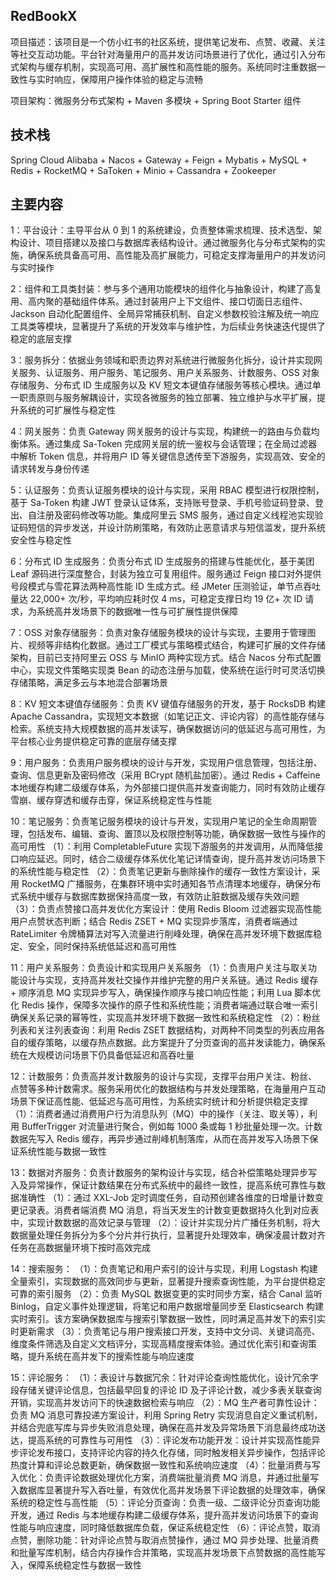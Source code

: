 ## RedBookX

项目描述：该项目是一个仿小红书的社区系统，提供笔记发布、点赞、收藏、关注等社交互动功能。平台针对海量用户的高并发访问场景进行了优化，通过引入分布式架构与缓存机制，实现高可用、高扩展性和高性能的服务。系统同时注重数据一致性与实时响应，保障用户操作体验的稳定与流畅

项目架构：微服务分布式架构 + Maven 多模块 + Spring Boot Starter 组件 

## 技术栈

Spring Cloud Alibaba + Nacos + Gateway + Feign + Mybatis + MySQL + Redis + RocketMQ + SaToken + Minio + Cassandra + Zookeeper

## 主要内容

1：平台设计：主导平台从 0 到 1 的系统建设，负责整体需求梳理、技术选型、架构设计、项目搭建以及接口与数据库表结构设计。通过微服务化与分布式架构的实施，确保系统具备高可用、高性能及高扩展能力，可稳定支撑海量用户的并发访问与实时操作

2：组件和工具类封装：参与多个通用功能模块的组件化与抽象设计，构建了高复用、高内聚的基础组件体系。通过封装用户上下文组件、接口切面日志组件、Jackson 自动化配置组件、全局异常捕获机制、自定义参数校验注解及统一响应工具类等模块，显著提升了系统的开发效率与维护性，为后续业务快速迭代提供了稳定的底层支撑

3：服务拆分：依据业务领域和职责边界对系统进行微服务化拆分，设计并实现网关服务、认证服务、用户服务、笔记服务、用户关系服务、计数服务、OSS 对象存储服务、分布式 ID 生成服务以及 KV 短文本键值存储服务等核心模块。通过单一职责原则与服务解耦设计，实现各微服务的独立部署、独立维护与水平扩展，提升系统的可扩展性与稳定性

4：网关服务：负责 Gateway 网关服务的设计与实现，构建统一的路由与负载均衡体系。通过集成 Sa-Token 完成网关层的统一鉴权与会话管理；在全局过滤器中解析 Token 信息，并将用户 ID 等关键信息透传至下游服务，实现高效、安全的请求转发与身份传递

5：认证服务：负责认证服务模块的设计与实现，采用 RBAC 模型进行权限控制，基于 Sa-Token 构建 JWT 登录认证体系，支持账号登录、手机号验证码登录、登出、自注册及密码修改等功能。集成阿里云 SMS 服务，通过自定义线程池实现验证码短信的异步发送，并设计防刷策略，有效防止恶意请求与短信滥发，提升系统安全性与稳定性

6：分布式 ID 生成服务：负责分布式 ID 生成服务的搭建与性能优化，基于美团 Leaf 源码进行深度整合，封装为独立可复用组件。服务通过 Feign 接口对外提供号段模式与雪花算法两种高性能 ID 生成方式。经 JMeter 压测验证，单节点吞吐量达 22,000+ 次/秒，平均响应耗时仅 4 ms，可稳定支撑日均 19 亿+ 次 ID 请求，为系统高并发场景下的数据唯一性与可扩展性提供保障

7：OSS 对象存储服务：负责对象存储服务模块的设计与实现，主要用于管理图片、视频等非结构化数据。通过工厂模式与策略模式结合，构建可扩展的文件存储架构，目前已支持阿里云 OSS 与 MinIO 两种实现方式。结合 Nacos 分布式配置中心，实现文件策略实现类 Bean 的动态注册与加载，使系统在运行时可灵活切换存储策略，满足多云与本地混合部署场景

8：KV 短文本键值存储服务：负责 KV 键值存储服务的开发，基于 RocksDB 构建 Apache Cassandra，实现短文本数据（如笔记正文、评论内容）的高性能存储与检索。系统支持大规模数据的高并发读写，确保数据访问的低延迟与高可用性，为平台核心业务提供稳定可靠的底层存储支撑

9：用户服务：负责用户服务模块的设计与开发，实现用户信息管理，包括注册、查询、信息更新及密码修改（采用 BCrypt 随机盐加密）。通过 Redis + Caffeine 本地缓存构建二级缓存体系，为外部接口提供高并发查询能力，同时有效防止缓存雪崩、缓存穿透和缓存击穿，保证系统稳定性与性能

10：笔记服务：负责笔记服务模块的设计与开发，实现用户笔记的全生命周期管理，包括发布、编辑、查询、置顶以及权限控制等功能，确保数据一致性与操作的高可用性
（1）：利用 CompletableFuture 实现下游服务的并发调用，从而降低接口响应延迟。同时，结合二级缓存体系优化笔记详情查询，提升高并发访问场景下的系统性能与稳定性
（2）：负责笔记更新与删除操作的缓存一致性方案设计，采用 RocketMQ 广播服务，在集群环境中实时通知各节点清理本地缓存，确保分布式系统中缓存与数据库数据保持高度一致，有效防止脏数据及缓存失效问题
（3）：负责点赞接口高并发优化方案设计：使用 Redis Bloom 过滤器实现高性能用户点赞状态判断；结合 Redis ZSET + MQ 实现异步落库，消费者端通过 RateLimiter 令牌桶算法对写入流量进行削峰处理，确保在高并发环境下数据库稳定、安全，同时保持系统低延迟和高可用性

11：用户关系服务：负责设计和实现用户关系服务
（1）：负责用户关注与取关功能设计与实现，支持高并发社交操作并维护完整的用户关系链。通过 Redis 缓存 + 顺序消息 MQ 实现异步写入，确保操作顺序与接口响应性能；利用 Lua 脚本优化 Redis 操作，保障多次操作的原子性和系统性能；消费者端通过联合唯一索引确保关系记录的幂等性，实现高并发环境下数据一致性和系统稳定性
（2）：粉丝列表和关注列表查询：利用 Redis ZSET 数据结构，对两种不同类型的列表应用各自的缓存策略，以缓存热点数据。此方案提升了分页查询的高并发读能力，确保系统在大规模访问场景下仍具备低延迟和高吞吐量

12：计数服务：负责高并发计数服务的设计与实现，支撑平台用户关注、粉丝、点赞等多种计数需求。服务采用优化的数据结构与并发处理策略，在海量用户互动场景下保证高性能、低延迟与高可用性，为系统实时统计和分析提供稳定支撑
（1）：消费者通过消费用户行为消息队列（MQ）中的操作（关注、取关等），利用 BufferTrigger 对流量进行聚合，例如每 1000 条或每 1 秒批量处理一次。计数数据先写入 Redis 缓存，再异步通过削峰机制落库，从而在高并发写入场景下保证系统性能与数据一致性

13：数据对齐服务：负责计数服务的架构设计与实现，结合补偿策略处理异步写入及异常操作，保证计数结果在分布式系统中的最终一致性，提高系统可靠性与数据准确性
（1）：通过 XXL-Job 定时调度任务，自动预创建各维度的日增量计数变更记录表。消费者端消费 MQ 消息，将当天发生的计数变更数据持久化到对应表中，实现计数数据的高效记录与管理
（2）：设计并实现分片广播任务机制，将大数据量处理任务拆分为多个分片并行执行，显著提升处理效率，确保凌晨计数对齐任务在高数据量环境下按时高效完成

14：搜索服务：
（1）：负责笔记和用户索引的设计与实现，利用 Logstash 构建全量索引，实现数据的高效同步与更新，显著提升搜索查询性能，为平台提供稳定可靠的索引服务
（2）：负责 MySQL 数据变更的实时同步方案，结合 Canal 监听 Binlog，自定义事件处理逻辑，将笔记和用户数据增量同步至 Elasticsearch 构建实时索引。该方案确保数据库与搜索引擎数据一致性，同时满足高并发下的索引实时更新需求
（3）：负责笔记与用户搜索接口开发，支持中文分词、关键词高亮、维度条件筛选及自定义文档评分，实现高精度搜索体验。通过优化索引和查询策略，提升系统在高并发下的搜索性能与响应速度

15：评论服务：
（1）：表设计与数据冗余：针对评论查询性能优化，设计冗余字段存储关键评论信息，包括最早回复的评论 ID 及子评论计数，减少多表关联查询开销，实现高并发访问下的快速数据检索与响应
（2）：MQ 生产者可靠性设计：负责 MQ 消息可靠投递方案设计，利用 Spring Retry 实现消息自定义重试机制，并结合兜底写库与异步失败消息处理，确保在高并发及异常场景下消息最终成功送达，提高系统的可靠性与可用性
（3）：评论发布功能开发：设计并实现高性能异步评论发布接口，支持评论内容的持久化存储，同时触发相关异步操作，包括评论热度计算和评论总数更新，确保数据一致性和系统响应速度
（4）：批量消费与写入优化：负责评论数据处理优化方案，消费端批量消费 MQ 消息，并通过批量写入数据库显著提升写入吞吐量，有效优化高并发场景下评论数据的处理效率，确保系统的稳定性与高性能
（5）：评论分页查询：负责一级、二级评论分页查询功能开发，通过 Redis 与本地缓存构建二级缓存体系，提升高并发访问场景下的查询性能与响应速度，同时降低数据库负载，保证系统稳定性
（6）：评论点赞，取消点赞，删除功能：针对评论点赞与取消点赞操作，通过 MQ 异步处理、批量消费和批量写库机制，结合内存操作合并策略，实现高并发场景下点赞数据的高性能写入，保障系统稳定性与数据一致性



